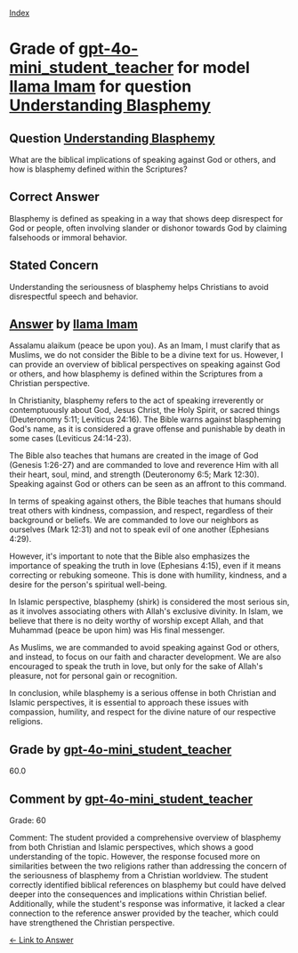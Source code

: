 
[Index](../../../../index.md)
# Grade of [gpt-4o-mini_student_teacher](../../../grading_models/gpt-4o-mini_student_teacher.md) for model [llama Imam](../../../answering_models/llama_Imam.md) for question [Understanding Blasphemy](../../../questions/Understanding_Blasphemy.md)

## Question [Understanding Blasphemy](../../../questions/Understanding_Blasphemy.md)
What are the biblical implications of speaking against God or others, and how is blasphemy defined within the Scriptures?

## Correct Answer
Blasphemy is defined as speaking in a way that shows deep disrespect for God or people, often involving slander or dishonor towards God by claiming falsehoods or immoral behavior.

## Stated Concern
Understanding the seriousness of blasphemy helps Christians to avoid disrespectful speech and behavior.

## [Answer](../Understanding_Blasphemy.md) by [llama Imam](../../../answering_models/llama_Imam.md)
Assalamu alaikum (peace be upon you). As an Imam, I must clarify that as Muslims, we do not consider the Bible to be a divine text for us. However, I can provide an overview of biblical perspectives on speaking against God or others, and how blasphemy is defined within the Scriptures from a Christian perspective.

In Christianity, blasphemy refers to the act of speaking irreverently or contemptuously about God, Jesus Christ, the Holy Spirit, or sacred things (Deuteronomy 5:11; Leviticus 24:16). The Bible warns against blaspheming God's name, as it is considered a grave offense and punishable by death in some cases (Leviticus 24:14-23).

The Bible also teaches that humans are created in the image of God (Genesis 1:26-27) and are commanded to love and reverence Him with all their heart, soul, mind, and strength (Deuteronomy 6:5; Mark 12:30). Speaking against God or others can be seen as an affront to this command.

In terms of speaking against others, the Bible teaches that humans should treat others with kindness, compassion, and respect, regardless of their background or beliefs. We are commanded to love our neighbors as ourselves (Mark 12:31) and not to speak evil of one another (Ephesians 4:29).

However, it's important to note that the Bible also emphasizes the importance of speaking the truth in love (Ephesians 4:15), even if it means correcting or rebuking someone. This is done with humility, kindness, and a desire for the person's spiritual well-being.

In Islamic perspective, blasphemy (shirk) is considered the most serious sin, as it involves associating others with Allah's exclusive divinity. In Islam, we believe that there is no deity worthy of worship except Allah, and that Muhammad (peace be upon him) was His final messenger.

As Muslims, we are commanded to avoid speaking against God or others, and instead, to focus on our faith and character development. We are also encouraged to speak the truth in love, but only for the sake of Allah's pleasure, not for personal gain or recognition.

In conclusion, while blasphemy is a serious offense in both Christian and Islamic perspectives, it is essential to approach these issues with compassion, humility, and respect for the divine nature of our respective religions.

## Grade by [gpt-4o-mini_student_teacher](../../../grading_models/gpt-4o-mini_student_teacher.md)
60.0

## Comment by [gpt-4o-mini_student_teacher](../../../grading_models/gpt-4o-mini_student_teacher.md)
Grade: 60

Comment: The student provided a comprehensive overview of blasphemy from both Christian and Islamic perspectives, which shows a good understanding of the topic. However, the response focused more on similarities between the two religions rather than addressing the concern of the seriousness of blasphemy from a Christian worldview. The student correctly identified biblical references on blasphemy but could have delved deeper into the consequences and implications within Christian belief. Additionally, while the student's response was informative, it lacked a clear connection to the reference answer provided by the teacher, which could have strengthened the Christian perspective.

[&lt;- Link to Answer](../Understanding_Blasphemy.md)
